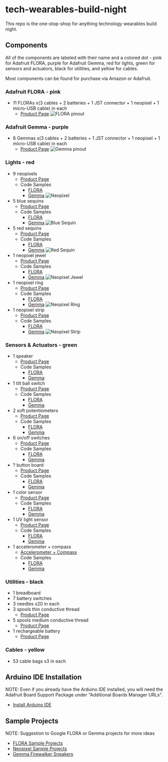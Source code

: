 # tech-wearables-build-night
This repo is the one-stop-shop for anything technology wearables build night.

## Components
All of the components are labeled with their name and a colored dot - pink for Adafruit FLORA, purple for Adafruit Gemma, red for lights, green for sensors and actuators, black for utilities, and yellow for cables.

Most components can be found for purchase via Amazon or Adafruit.

### Adafruit FLORA - pink
- 11 FLORAs x(3 cables + 2 batteries + 1 JST connector + 1 neopixel + 1 micro-USB cable) in each
	- [Product Page](https://www.adafruit.com/product/659)
![FLORA pinout](https://github.com/HarvAce/tech-wearables-build-night/blob/master/images/flora_pinout.png)

### Adafruit Gemma - purple
- 8 Gemmas x(3 cables + 2 batteries + 1 JST connector + 1 neopixel + 1 micro-USB cable) in each
	- [Product Page](https://www.adafruit.com/product/1222)
![Gemma pinout](https://github.com/HarvAce/tech-wearables-build-night/blob/master/images/gemma_pinout.png)

### Lights - red
- 9 neopixels
	- [Product Page](https://www.adafruit.com/product/1559)
	- Code Samples
		- [FLORA]()
		- [Gemma](https://github.com/HarvAce/tech-wearables-build-night/tree/master/sketches/gemma_neopixel_rainbow)
![Neopixel](https://github.com/HarvAce/tech-wearables-build-night/blob/master/images/neopixel.jpg)
- 5 blue sequins
	- [Product Page](https://www.adafruit.com/product/1757)
	- Code Samples
		- [FLORA](https://github.com/HarvAce/tech-wearables-build-night/tree/master/sketches/flora_led_blink)
		- [Gemma](https://github.com/HarvAce/tech-wearables-build-night/tree/master/sketches/gemma_led_blink)
![Blue Sequin](https://github.com/HarvAce/tech-wearables-build-night/blob/master/images/blue_led.jpg)
- 5 red sequins
	- [Product Page](https://www.adafruit.com/product/1755)
	- Code Samples
		- [FLORA](https://github.com/HarvAce/tech-wearables-build-night/tree/master/sketches/flora_led_blink)
		- [Gemma](https://github.com/HarvAce/tech-wearables-build-night/tree/master/sketches/gemma_led_blink)
![Red Sequin](https://github.com/HarvAce/tech-wearables-build-night/blob/master/images/red_led.jpeg)
- 1 neopixel jewel
	- [Product Page](https://www.adafruit.com/product/2226)
	- Code Samples
		- [FLORA]()
		- [Gemma](https://github.com/HarvAce/tech-wearables-build-night/tree/master/sketches/gemma_neopixel_jewel_colorwipe)
![Neopixel Jewel](https://github.com/HarvAce/tech-wearables-build-night/blob/master/images/neopixel_jewel.jpg)
- 1 neopixel ring
	- [Product Page](https://www.adafruit.com/product/1586)
	- Code Samples
		- [FLORA]()
		- [Gemma]()
![Neopixel Ring](https://github.com/HarvAce/tech-wearables-build-night/blob/master/images/neopixel_ring.jpg)
- 1 neopixel strip
	- [Product Page]()
	- Code Samples
		- [FLORA]()
		- [Gemma]()
![Neopixel Strip](https://github.com/HarvAce/tech-wearables-build-night/blob/master/images/neopixel_strip.jpg)

### Sensors & Actuators - green
- 1 speaker
	- [Product Page]()
	- Code Samples
		- [FLORA]()
		- [Gemma]()
- 1 tilt ball switch
	- [Product Page](https://www.adafruit.com/product/173)
	- Code Samples
		- [FLORA]()
		- [Gemma](https://github.com/HarvAce/tech-wearables-build-night/tree/master/sketches/gemma_tiltswitch_debouncer)
- 2 soft potentiometers
	- [Product Page]()
	- Code Samples
		- [FLORA]()
		- [Gemma]()
- 6 on/off switches
	- [Product Page]()
	- Code Samples
		- [FLORA]()
		- [Gemma](https://github.com/HarvAce/tech-wearables-build-night/tree/master/sketches/gemma_pushbutton)
- ? button board
	- [Product Page](https://www.sparkfun.com/products/8776)
	- Code Samples
		- [FLORA]()
		- [Gemma](https://github.com/HarvAce/tech-wearables-build-night/tree/master/sketches/gemma_pushbutton)
- 1 color sensor
	- [Product Page](https://www.adafruit.com/product/1356)
	- Code Samples
		- [FLORA](https://github.com/HarvAce/tech-wearables-build-night/tree/master/sketches/flora_color_sensor_print)
		- [Gemma]()
- 1 UV light sensor
	- [Product Page](https://www.adafruit.com/product/1981)
	- Code Samples
		- [FLORA]()
		- [Gemma]()
- 1 accelerometer + compass
	- [Accelerometer + Compass](https://www.adafruit.com/product/1247)
	- Code Samples
		- [FLORA]()
		- [Gemma]()

### Utilities - black
- 1 breadboard
- 7 battery switches
- 3 needles x20 in each
- 3 spools thin conductive thread
	- [Product Page](https://www.adafruit.com/product/640)
- 5 spools medium conductive thread
	- [Product Page](https://www.adafruit.com/product/641)
- 1 rechargeable battery
	- [Product Page](https://www.adafruit.com/product/1904)

### Cables - yellow
- 53 cable bags x3 in each

## Arduino IDE Installation
NOTE: Even if you already have the Arduino IDE installed, you will need the Adafruit Board Support Package under "Additional Boards Manager URLs".
- [Install Arduino IDE](https://learn.adafruit.com/adafruit-arduino-ide-setup/arduino-1-dot-6-x-ide)

## Sample Projects
NOTE: Suggestion to Google FLORA or Gemma projects for more ideas
- [FLORA Sample Projects](https://learn.adafruit.com/getting-started-with-flora/flora-projects)
- [Neopixel Sample Projects](https://learn.adafruit.com/flora-rgb-smart-pixels/project-ideas)
- [Gemma Firewalker Sneakers](https://learn.adafruit.com/gemma-led-sneakers?view=all)
